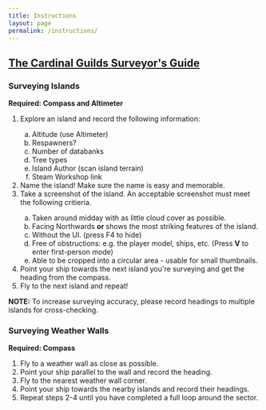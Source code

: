 ```yaml
---
title: Instructions
layout: page
permalink: /instructions/
---
```


<h2 style="text-decoration: underline;">The Cardinal Guilds Surveyor's Guide</h2>
<h3>Surveying Islands</h3>
<strong>Required: Compass and Altimeter</strong>
<ol type="1" class="nested">
    <li>Explore an island and record the following information:</li>
    <ol type="a">
        <li>Altitude (use Altimeter)</li>
        <li>Respawners?</li>
        <li>Number of databanks</li>
        <li>Tree types</li>
        <li>Island Author (scan island terrain)</li>
        <li>Steam Workshop link</li>
    </ol>
    <li>Name the island! Make sure the name is easy and memorable.</li>
    <li>Take a screenshot of the island. An acceptable screenshot must meet the following critieria.</li>
    <ol type="a">
        <li>Taken around midday with as little cloud cover as possible.</li>
        <li>Facing Northwards <b>or</b> shows the most striking features of the island.</li>
        <li>Without the UI. (press F4 to hide)</li>
        <li>Free of obstructions: e.g. the player model, ships, etc. (Press <b>V</b> to enter first-person mode)</li>
        <li>Able to be cropped into a circular area - usable for small thumbnails.</li>
    </ol>
    <li>Point your ship towards the next island you're surveying and get the heading from the compass.</li>
    <li>Fly to the next island and repeat!</li>
</ol>
<strong>NOTE:</strong> To increase surveying accuracy, please record headings to multiple islands for cross-checking.
<br>
<h3>Surveying Weather Walls</h3>
<strong>Required: Compass</strong>
<ol type="1" class="nested">
    <li>Fly to a weather wall as close as possible.</li>
    <li>Point your ship parallel to the wall and record the heading.</li>
    <li>Fly to the nearest weather wall corner.</li>
    <li>Point your ship towards the nearby islands and record their headings.</li>
    <li>Repeat steps 2-4 until you have completed a full loop around the sector.</li>
</ol>
